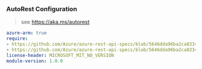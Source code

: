 ### AutoRest Configuration

> see https://aka.ms/autorest

``` yaml
azure-arm: true
require:
- https://github.com/Azure/azure-rest-api-specs/blob/5646dda96ba2ca833448702e6ac856e19cd45a6a/specification/dashboard/resource-manager/readme.md
- https://github.com/Azure/azure-rest-api-specs/blob/5646dda96ba2ca833448702e6ac856e19cd45a6a/specification/dashboard/resource-manager/readme.go.md
license-header: MICROSOFT_MIT_NO_VERSION
module-version: 1.0.0

```